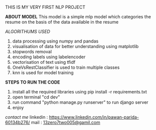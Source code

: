THIS IS MY VERY FIRST NLP PROJECT 

**ABOUT MODEL** 
This model is a simple mlp model which categories the resume on the basis of the data available in the resume 

*ALGORITHUMS USED*
1. data processing using numpy and pandas
2. visualisation of data for better understanding using matplotlib
3. stopwords removal 
4. encoding labels using labelencoder
5. vectorisation of text using tfidf
6. OneVsRestClassifier is used to train multiple classes
7. knn is used for model training

**STEPS TO RUN THE CODE** 
1. install all the required libraries using pip install -r requirements.txt
2. open terminal "cd dev"
3. run command "python manage.py runserver" to run django server 
4. enjoy

*contact me*
linkedin : https://www.linkedin.com/in/pawan-parida-60134b276/ 
mail : 13zero7two005@gamil.com
